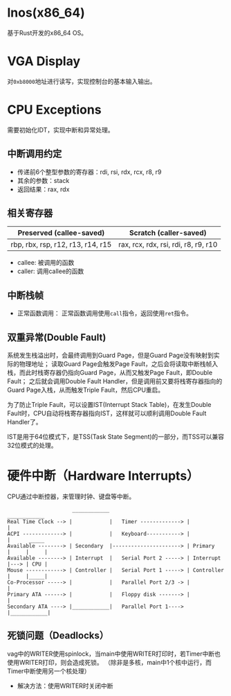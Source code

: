 
# lnos(x86_64)

基于Rust开发的x86_64 OS。


# VGA Display

对`0xb8000`地址进行读写，实现控制台的基本输入输出。


# CPU Exceptions

需要初始化IDT，实现中断和异常处理。

## 中断调用约定

- 传递前6个整型参数的寄存器：rdi, rsi, rdx, rcx, r8, r9
- 其余的参数：stack
- 返回结果：rax, rdx

## 相关寄存器

| Preserved (callee-saved)          | Scratch (caller-saved)               |
| -                                 | -                                    |
| rbp, rbx, rsp, r12, r13, r14, r15 | rax, rcx, rdx, rsi, rdi, r8, r9, r10 |

- callee: 被调用的函数
- caller: 调用callee的函数


## 中断栈帧

- 正常函数调用： 正常函数调用使用`call`指令，返回使用`ret`指令。

## 双重异常(Double Fault)

系统发生栈溢出时，会最终调用到Guard Page，但是Guard Page没有映射到实际的物理地址；
读取Guard Page会触发Page Fault，之后会将读取中断栈帧入栈，而此时栈寄存器仍指向Guard Page，从而又触发Page Fault，即Double Fault；
之后就会调用Double Fault Handler，但是调用前又要将栈寄存器指向的Guard Page入栈，从而触发Triple Fault，然后CPU重启。

为了防止Triple Fault，可以设置IST(Interrupt Stack Table)，在发生Double Fault时，CPU自动将栈寄存器指向IST，这样就可以顺利调用Double Fault Handler了。

IST是用于64位模式下，是TSS(Task State Segment)的一部分，而TSS可以兼容32位模式的处理。


# 硬件中断（Hardware Interrupts）

CPU通过中断控器，来管理时钟、键盘等中断。

```
                     ____________                          ____________
Real Time Clock --> |            |   Timer -------------> |            |
ACPI -------------> |            |   Keyboard-----------> |            |      _____
Available --------> | Secondary  |----------------------> | Primary    |     |     |
Available --------> | Interrupt  |   Serial Port 2 -----> | Interrupt  |---> | CPU |
Mouse ------------> | Controller |   Serial Port 1 -----> | Controller |     |_____|
Co-Processor -----> |            |   Parallel Port 2/3 -> |            |
Primary ATA ------> |            |   Floppy disk -------> |            |
Secondary ATA ----> |____________|   Parallel Port 1----> |____________|
```

## 死锁问题（Deadlocks）

vag中的WRITER使用spinlock，当main中使用WRITER打印时，若Timer中断也使用WRITER打印，则会造成死锁。
（除非是多核，main中1个核中运行，而Timer中断使用另一个核处理）

- 解决方法：使用WRITER时关闭中断
